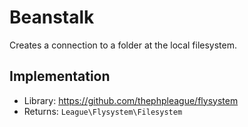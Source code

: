 
# Beanstalk

Creates a connection to a folder at the local filesystem.

## Implementation

* Library: https://github.com/thephpleague/flysystem
* Returns: `League\Flysystem\Filesystem`
